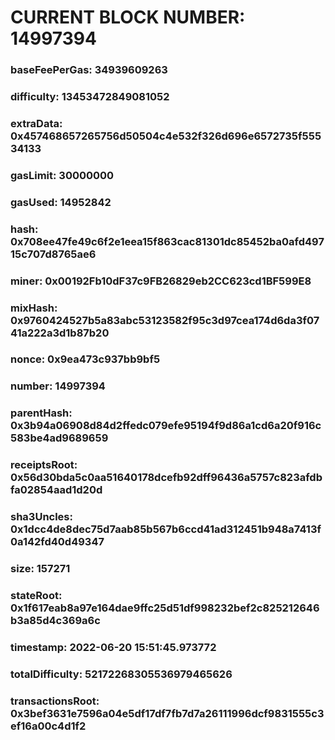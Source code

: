 # CURRENT BLOCK NUMBER: 14997394

### baseFeePerGas: 34939609263
### difficulty: 13453472849081052
### extraData: 0x457468657265756d50504c4e532f326d696e6572735f55534133
### gasLimit: 30000000
### gasUsed: 14952842
### hash: 0x708ee47fe49c6f2e1eea15f863cac81301dc85452ba0afd49715c707d8765ae6
### miner: 0x00192Fb10dF37c9FB26829eb2CC623cd1BF599E8
### mixHash: 0x9760424527b5a83abc53123582f95c3d97cea174d6da3f0741a222a3d1b87b20
### nonce: 0x9ea473c937bb9bf5
### number: 14997394
### parentHash: 0x3b94a06908d84d2ffedc079efe95194f9d86a1cd6a20f916c583be4ad9689659
### receiptsRoot: 0x56d30bda5c0aa51640178dcefb92dff96436a5757c823afdbfa02854aad1d20d
### sha3Uncles: 0x1dcc4de8dec75d7aab85b567b6ccd41ad312451b948a7413f0a142fd40d49347
### size: 157271
### stateRoot: 0x1f617eab8a97e164dae9ffc25d51df998232bef2c825212646b3a85d4c369a6c
### timestamp: 2022-06-20 15:51:45.973772
### totalDifficulty: 52172268305536979465626
### transactionsRoot: 0x3bef3631e7596a04e5df17df7fb7d7a26111996dcf9831555c3ef16a00c4d1f2
